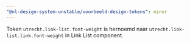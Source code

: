 ```yaml
---
"@nl-design-system-unstable/voorbeeld-design-tokens": minor
---
```


Token `utrecht.link-list.font-weight` is hernoemd naar `utrecht.link-list.link.font-weight` in Link List component.

